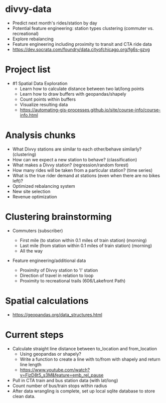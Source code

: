 # divvy-data
- Predict next month's rides/station by day
- Potential feature engineering: station types clustering (commuter vs. recreational)
- Explore rebalancing
- Feature engineering including proximity to transit and CTA ride data
- https://dev.socrata.com/foundry/data.cityofchicago.org/fg6s-gzvg

# Project list
- #1 Spatial Data Exploration
    - Learn how to calculate distance between two lat/long points
    - Learn how to draw buffers with geopandas/shapely
    - Count points within buffers
    - Visualize resulting data
    - https://automating-gis-processes.github.io/site/course-info/course-info.html
# Analysis chunks
- What Divvy stations are similar to each other/behave similarly? (clustering)
-  How can we expect a new station to behave? (classification)
- What makes a Divvy station? (regression/random forest)
- How many rides will be taken from a particular station? (time series)
- What is the true rider demand at stations (even when there are no bikes left)?
- Optimized rebalancing system
- New site selection
- Revenue optimization

# Clustering brainstorming
- Commuters (subscriber)
    - First mile (to station within 0.1 miles of train station) (morning)
    - Last mile (from station within 0.1 miles of train station) (morning)
    - All the way

- Feature engineering/additional data
    - Proximity of Divvy station to 'l' station
    - Direction of travel in relation to loop
    - Proximity to recreational trails (606/Lakefront Path)

# Spatial calculations
- https://geopandas.org/data_structures.html

# Current steps
- Calculate straight line distance between to_location and from_location
    - Using geopandas or shapely?
    - Write a function to create a line with to/from with shapely and return line length
    - https://www.youtube.com/watch?v=FizD8t5_s3M&feature=emb_rel_pause
- Pull in CTA train and bus station data (with lat/long)
- Count number of bus/train stops within radius
- After data wrangling is complete, set up local sqlite database to store clean data.